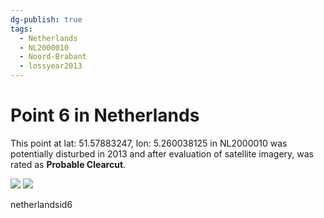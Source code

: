```yaml
---
dg-publish: true
tags:
  - Netherlands
  - NL2000010
  - Noord-Brabant
  - lossyear2013
---
```


# Point 6 in Netherlands

This point at lat: 51.57883247, lon: 5.260038125 in NL2000010 was potentially disturbed in 2013 and after evaluation of satellite imagery, was rated as **Probable Clearcut**.

<div class='juxtapose' data-showcredits='false'>
<img src='https://baserow-backend-production20240528124524339000000001.s3.amazonaws.com/user_files/boHgDzZo2fO5dYo7nK3nV1VwCadljydn_cfefef343bc66a2848c4e0d92a9ad2f169b369942f3238480e7f3cc6f5f1cd5c.png' data-label='June 2013' />
<img src='https://baserow-backend-production20240528124524339000000001.s3.amazonaws.com/user_files/aXh97wPWkKn0ZhYtgOQ4H4h82YRV2LPx_2f2a6ad7744e4469e4d6b77ba430f6d4441bb71ad7ea0686b9ce23b0be706a80.png' data-label='October 2014' />
</div>

netherlandsid6